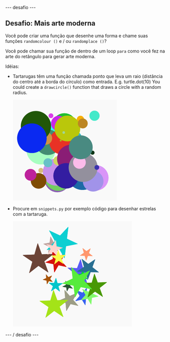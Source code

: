 \--- desafio \---

## Desafio: Mais arte moderna

Você pode criar uma função que desenhe uma forma e chame suas funções `randomcolour ()` e / ou `randomplace ()`?

Você pode chamar sua função de dentro de um loop `para` como você fez na arte do retângulo para gerar arte moderna.

Idéias:

- Tartarugas têm uma função chamada ponto que leva um raio (distância do centro até a borda do círculo) como entrada. E.g. turtle.dot(10) You could create a `drawcircle()` function that draws a circle with a random radius.
    
    ![captura de tela](images/modern-circles.png)

- Procure em `snippets.py` por exemplo código para desenhar estrelas com a tartaruga.
    
    ![captura de tela](images/modern-stars.png)

\--- / desafio \---